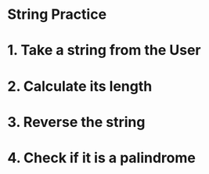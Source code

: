 #  String Practice
#  1. Take a string from the User
#  2. Calculate its length
#  3. Reverse the string
#  4. Check if it is a palindrome
